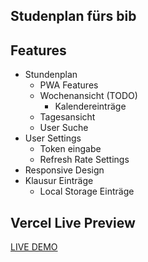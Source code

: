 ## Studenplan fürs bib 

## Features
- Stundenplan
  - PWA Features
  - Wochenansicht (TODO)
     - Kalendereinträge
  - Tagesansicht
  - User Suche
- User Settings
  - Token eingabe
  - Refresh Rate Settings
- Responsive Design
- Klausur Einträge
  - Local Storage Einträge 


## Vercel Live Preview

[LIVE DEMO](https://bib-q2p0t4mfo-byquexo.vercel.app/)
